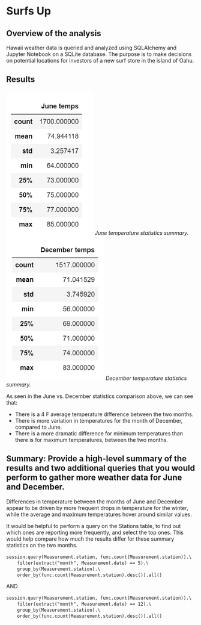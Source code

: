 # Surfs Up

## Overview of the analysis
Hawaii weather data is queried and analyzed using SQLAlchemy and Jupyter Notebook on a SQLite database.  The purpose is to make decisions on potential locations for investors of a new surf store in the island of Oahu.

## Results

![screenshot of June temperature statistics](resources/june_temps.png)
*June temperature statistics summary.*
![screenshot of December temperature statistics](resources/dec_temps.png)
*December temperature statistics summary.*

As seen in the June vs. December statistics comparison above, we can see that:
- There is a 4 F average temperature difference between the two months.
- There is more variation in temperatures for the month of December, compared to June.
- There is a more dramatic difference for minimum temperatures than there is for maximum temperatures, between the two months.


## Summary: Provide a high-level summary of the results and two additional queries that you would perform to gather more weather data for June and December.

Differences in temperature between the months of June and December appear to be driven by more frequent drops in temperature for the winter, while the average and maximum temperatures hover around similar values.

It would be helpful to perform a query on the Stations table, to find out which ones are reporting more frequently, and select the top ones. This would help compare how much the results differ for these summary statistics on the two months.

```
session.query(Measurement.station, func.count(Measurement.station)).\
    filter(extract("month", Measurement.date) == 5).\
    group_by(Measurement.station).\
    order_by(func.count(Measurement.station).desc()).all()
```

AND

```
session.query(Measurement.station, func.count(Measurement.station)).\
    filter(extract("month", Measurement.date) == 12).\
    group_by(Measurement.station).\
    order_by(func.count(Measurement.station).desc()).all()
```